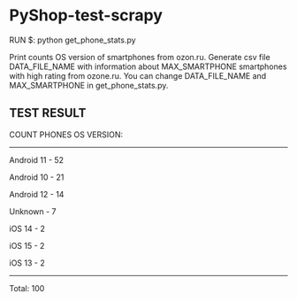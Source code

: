 # PyShop-test-scrapy

RUN $: python get_phone_stats.py


Print counts OS version of smartphones from ozon.ru.
Generate csv file DATA_FILE_NAME with information about MAX_SMARTPHONE smartphones with high rating from ozone.ru. You can change DATA_FILE_NAME and MAX_SMARTPHONE in get_phone_stats.py.


TEST RESULT
----------

COUNT PHONES OS VERSION:

----------

Android 11 - 52

Android 10 - 21

Android 12 - 14

Unknown - 7

iOS 14 - 2

iOS 15 - 2

iOS 13 - 2

----------

Total: 100
